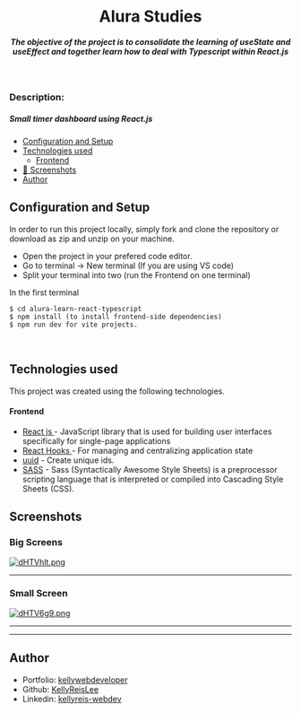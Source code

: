 <H1 align ="center" > 
Alura Studies </h1>
<h5  align ="center"> 
The objective of the project is to consolidate the learning of useState and useEffect and together learn how to deal with Typescript within React.js </h5>
<br/>

<h3>Description: </h3>
<h5>Small timer dashboard using React.js</h5>

- [Configuration and Setup](#configuration-and-setup)
- [Technologies used](#technologies-used)
  - [Frontend](#frontend)
- [📸 Screenshots](#screenshots)
- [Author](#author)

## Configuration and Setup

In order to run this project locally, simply fork and clone the repository or download as zip and unzip on your machine.

- Open the project in your prefered code editor.
- Go to terminal -> New terminal (If you are using VS code)
- Split your terminal into two (run the Frontend on one terminal)

In the first terminal

```
$ cd alura-learn-react-typescript
$ npm install (to install frontend-side dependencies)
$ npm run dev for vite projects.
```

<br/>

## Technologies used

This project was created using the following technologies.

#### Frontend

- [React js ](https://www.npmjs.com/package/react) - JavaScript library that is used for building user interfaces specifically for single-page applications
- [React Hooks ](https://reactjs.org/docs/hooks-intro.html) - For managing and centralizing application state
- [uuid](https://www.npmjs.com/package/uuid) - Create unique ids.
- [SASS](https://www.npmjs.com/package/sass) - Sass (Syntactically Awesome Style Sheets) is a preprocessor scripting language that is interpreted or compiled into Cascading Style Sheets (CSS).



## Screenshots

<h3>Big Screens</h3>
<a href="https://freeimage.host/"><img src="https://iili.io/dHTVhlt.png" alt="dHTVhlt.png" border="0" /></a>

---

<h3>Small Screen</h3>
<a href="https://freeimage.host/"><img src="https://iili.io/dHTV6g9.png" alt="dHTV6g9.png" border="0" /></a>

---
---

## Author

- Portfolio: [kellywebdeveloper](https://kellydeveloper.vercel.app)
- Github: [KellyReisLee](https://github.com/KellyReisLee)
- Linkedin: [kellyreis-webdev](https://www.linkedin.com/in/kellyreis-webdev/)

